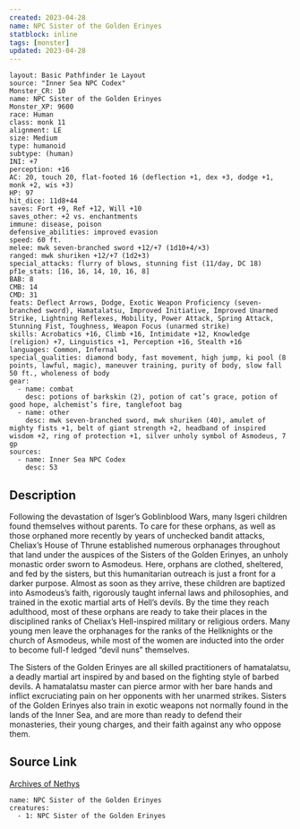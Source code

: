 ```yaml
---
created: 2023-04-28
name: NPC Sister of the Golden Erinyes
statblock: inline
tags: [monster]
updated: 2023-04-28
---
```

```statblock
layout: Basic Pathfinder 1e Layout
source: "Inner Sea NPC Codex"
Monster_CR: 10
name: NPC Sister of the Golden Erinyes
Monster_XP: 9600
race: Human
class: monk 11
alignment: LE
size: Medium
type: humanoid
subtype: (human)
INI: +7
perception: +16
AC: 20, touch 20, flat-footed 16 (deflection +1, dex +3, dodge +1, monk +2, wis +3)
HP: 97
hit_dice: 11d8+44
saves: Fort +9, Ref +12, Will +10
saves_other: +2 vs. enchantments
immune: disease, poison
defensive_abilities: improved evasion
speed: 60 ft.
melee: mwk seven-branched sword +12/+7 (1d10+4/×3)
ranged: mwk shuriken +12/+7 (1d2+3)
special_attacks: flurry of blows, stunning fist (11/day, DC 18)
pf1e_stats: [16, 16, 14, 10, 16, 8]
BAB: 8
CMB: 14
CMD: 31
feats: Deflect Arrows, Dodge, Exotic Weapon Proficiency (seven-branched sword), Hamatalatsu, Improved Initiative, Improved Unarmed Strike, Lightning Reflexes, Mobility, Power Attack, Spring Attack, Stunning Fist, Toughness, Weapon Focus (unarmed strike)
skills: Acrobatics +16, Climb +16, Intimidate +12, Knowledge (religion) +7, Linguistics +1, Perception +16, Stealth +16
languages: Common, Infernal
special_qualities: diamond body, fast movement, high jump, ki pool (8 points, lawful, magic), maneuver training, purity of body, slow fall 50 ft., wholeness of body
gear:
  - name: combat
    desc: potions of barkskin (2), potion of cat’s grace, potion of good hope, alchemist’s fire, tanglefoot bag
  - name: other
    desc: mwk seven-branched sword, mwk shuriken (40), amulet of mighty fists +1, belt of giant strength +2, headband of inspired wisdom +2, ring of protection +1, silver unholy symbol of Asmodeus, 7 gp
sources:
  - name: Inner Sea NPC Codex
    desc: 53
```
## Description
Following the devastation of Isger’s Goblinblood Wars, many Isgeri children found themselves without parents. To care for these orphans, as well as those orphaned more recently by years of unchecked bandit attacks, Cheliax’s House of Thrune established numerous orphanages throughout that land under the auspices of the Sisters of the Golden Erinyes, an unholy monastic order sworn to Asmodeus. Here, orphans are clothed, sheltered, and fed by the sisters, but this humanitarian outreach is just a front for a darker purpose. Almost as soon as they arrive, these children are baptized into Asmodeus’s faith, rigorously taught infernal laws and philosophies, and trained in the exotic martial arts of Hell’s devils. By the time they reach adulthood, most of these orphans are ready to take their places in the disciplined ranks of Cheliax’s Hell-inspired military or religious orders. Many young men leave the orphanages for the ranks of the Hellknights or the church of Asmodeus, while most of the women are inducted into the order to become full-f ledged “devil nuns” themselves.

The Sisters of the Golden Erinyes are all skilled practitioners of hamatalatsu, a deadly martial art inspired by and based on the fighting style of barbed devils. A hamatalatsu master can pierce armor with her bare hands and inflict excruciating pain on her opponents with her unarmed strikes. Sisters of the Golden Erinyes also train in exotic weapons not normally found in the lands of the Inner Sea, and are more than ready to defend their monasteries, their young charges, and their faith against any who oppose them.
## Source Link
[Archives of Nethys](https://aonprd.com/NPCDisplay.aspx?ItemName=Sister%20of%20the%20Golden%20Erinyes)
```encounter-table
name: NPC Sister of the Golden Erinyes
creatures:
  - 1: NPC Sister of the Golden Erinyes
```
